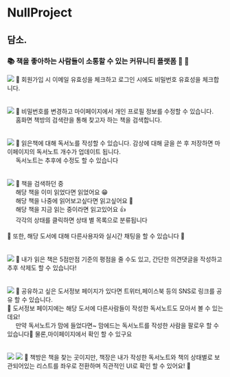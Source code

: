 # NullProject

## 담소.
### 📚 책을 좋아하는 사람들이 소통할 수 있는 커뮤니티 플랫폼 📖 💬

<img src="https://user-images.githubusercontent.com/37688723/143410190-f2e4f00d-bbb2-4ee2-8d4b-bb650a85c742.gif"/>
📌 회원가입 시 이메일 유효성을 체크하고 로그인 시에도 비밀번호 유효성을 체크합니다.   
<br/>
<br/>
<br/>
<img src="https://user-images.githubusercontent.com/37688723/143410223-2fa0666c-fd02-485e-91fd-e99851a87e21.gif"/>
📌 비밀번호를 변경하고 마이페이지에서 개인 프로필 정보를 수정할 수 있습니다.<br/>
&nbsp;&nbsp;&nbsp;&nbsp;&nbsp;홈화면 책방의 검색란을 통해 찾고자 하는 책을 검색합니다.
<br/>
<br/>
<br/>
<img src="https://user-images.githubusercontent.com/37688723/143410234-519be8e1-7298-4425-8b1d-2efaa717d369.gif"/>
📌 읽은책에 대해 독서노를 작성할 수 있습니다. 감상에 대해 글을 쓴 후 저장하면 마이페이지의 독서노트 개수가 업데이트 됩니다.<br/>
&nbsp;&nbsp;&nbsp;&nbsp;&nbsp;독서노트는 추후에 수정도 할 수 있습니다
<br/>
<br/>
<br/>
<img src="https://user-images.githubusercontent.com/37688723/143410241-98b87f86-c5f3-4cd2-8654-2b88cc81795f.gif"/>
📌 책을 검색하던 중<br/> 
&nbsp;&nbsp;&nbsp;&nbsp;&nbsp;해당 책을 이미 읽었다면 읽었어요 😁<br/>
&nbsp;&nbsp;&nbsp;&nbsp;&nbsp;해당 책을 나중에 읽어보고싶다면 읽고싶어요 🥺<br/>
&nbsp;&nbsp;&nbsp;&nbsp;&nbsp;해당 책을 지금 읽는 중이라면 읽고있어요 👍<br/>
&nbsp;&nbsp;&nbsp;&nbsp;&nbsp;각각의 상태를 클릭하면 상태 별 목록으로 분류됩니다<br/>
<br/>
📌 또한, 해당 도서에 대해 다른사용자와 실시간 채팅을 할 수 있습니다 💬
<br/>
<br/>
<br/>
<img src="https://user-images.githubusercontent.com/37688723/143410246-6f024f23-7de6-4446-a0dd-add2af3f0450.gif"/>
📌 내가 읽은 책은 5점만점 기준의 평점을 줄 수도 있고, 간단한 의견댓글을 작성하고 추후 삭제도 할 수 있습니다!
<br/>
<br/>
<br/>
<img src="https://user-images.githubusercontent.com/37688723/143410252-34ce7f15-90c3-4102-838b-2e746dddc569.gif"/>
📌 공유하고 싶은 도서정보 페이지가 있다면 트위터,페이스북 등의 SNS로 링크를 공유 할 수 있습니다.<br/>
📌 도서정보 페이지에는 해당 도서에 다른사람들이 작성한 독서노트도 모아서 볼 수 있는데요!<br/>
&nbsp;&nbsp;&nbsp;&nbsp;&nbsp;만약 독서노트가 맘에 들었다면~ 맘에드는 독서노트를 작성한 사람을 팔로우 할 수 있습니다🥰 물론,마이페이지에서 확인 할 수 있구요 
<br/>
<br/>
<br/>
<img src="https://user-images.githubusercontent.com/37688723/143410256-0be9d88b-8a8d-4eeb-977c-e39c8264ec0a.gif"/>

<img src="https://user-images.githubusercontent.com/37688723/143410262-b330d80d-a618-40bf-a032-6dfec462e84e.gif"/>
📌 책방은 책을 찾는 곳이지만, 책장은 내가 작성한 독서노트와 책의 상태별로 보관되어있는 리스트를 좌우로 전환하며 직관적인 UI로 확인 할 수 있어요! 🎉




